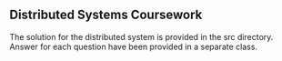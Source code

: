 ## Distributed Systems Coursework
The solution for the distributed system is provided in the src directory. Answer for each question have been provided in a separate class.
